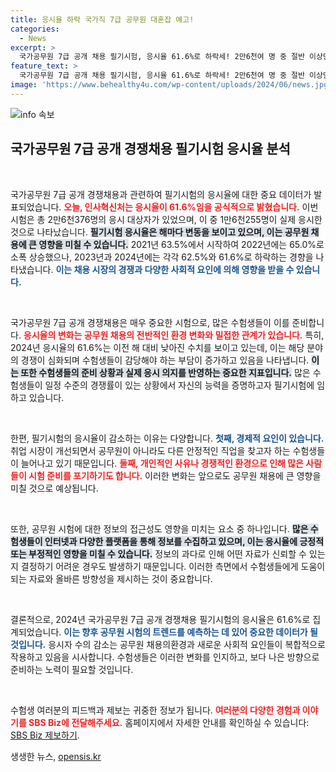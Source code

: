 ```yaml
---
title: 응시율 하락 국가직 7급 공무원 대혼잡 예고!
categories:
  - News
excerpt: >
  국가공무원 7급 공개 채용 필기시험, 응시율 61.6%로 하락세! 2만6천여 명 중 절반 이상만 도전한 이 시험, 그 이유는 무엇일까? 클릭하여 자세히 알아보세요!
feature_text: >
  국가공무원 7급 공개 채용 필기시험, 응시율 61.6%로 하락세! 2만6천여 명 중 절반 이상만 도전한 이 시험, 그 이유는 무엇일까? 클릭하여 자세히 알아보세요!
image: 'https://www.behealthy4u.com/wp-content/uploads/2024/06/news.jpg'
---
```


<p><img src="https://www.behealthy4u.com/wp-content/uploads/2024/06/news.jpg" alt="info 속보" /></p>

<h2 data-ke-size="size26">국가공무원 7급 공개 경쟁채용 필기시험 응시율 분석</h2>

<p data-ke-size="size16">&nbsp;</p>

<p>국가공무원 7급 공개 경쟁채용과 관련하여 필기시험의 응시율에 대한 중요 데이터가 발표되었습니다. <b><span style="color: #ee2323;">오늘, 인사혁신처는 응시율이 61.6%임을 공식적으로 밝혔습니다.</span></b> 이번 시험은 총 2만6천376명의 응시 대상자가 있었으며, 이 중 1만6천255명이 실제 응시한 것으로 나타났습니다. <b><span style="background-color: #21538527;">필기시험 응시율은 해마다 변동을 보이고 있으며, 이는 공무원 채용에 큰 영향을 미칠 수 있습니다.</span></b> 2021년 63.5%에서 시작하여 2022년에는 65.0%로 소폭 상승했으나, 2023년과 2024년에는 각각 62.5%와 61.6%로 하락하는 경향을 나타냈습니다. <b><span style="color: #1a5490;">이는 채용 시장의 경쟁과 다양한 사회적 요인에 의해 영향을 받을 수 있습니다.</span></b></p>

<p data-ke-size="size16">&nbsp;</p>

<p>국가공무원 7급 공개 경쟁채용은 매우 중요한 시험으로, 많은 수험생들이 이를 준비합니다. <b><span style="color: #ee2323;">응시율의 변화는 공무원 채용의 전반적인 환경 변화와 밀접한 관계가 있습니다.</span></b> 특히, 2024년 응시율의 61.6%는 이전 해 대비 낮아진 수치를 보이고 있는데, 이는 해당 분야의 경쟁이 심화되며 수험생들이 감당해야 하는 부담이 증가하고 있음을 나타냅니다. <b><span style="background-color: #21538527;">이는 또한 수험생들의 준비 상황과 실제 응시 의지를 반영하는 중요한 지표입니다.</span></b> 많은 수험생들이 일정 수준의 경쟁률이 있는 상황에서 자신의 능력을 증명하고자 필기시험에 임하고 있습니다.</p>

<p data-ke-size="size16">&nbsp;</p>

<p>한편, 필기시험의 응시율이 감소하는 이유는 다양합니다. <b><span style="color: #1a5490;">첫째, 경제적 요인이 있습니다.</span></b> 취업 시장이 개선되면서 공무원이 아니라도 다른 안정적인 직업을 찾고자 하는 수험생들이 늘어나고 있기 때문입니다. <b><span style="color: #ee2323;">둘째, 개인적인 사유나 경쟁적인 환경으로 인해 많은 사람들이 시험 준비를 포기하기도 합니다.</span></b> 이러한 변화는 앞으로도 공무원 채용에 큰 영향을 미칠 것으로 예상됩니다.</p>

<p data-ke-size="size16">&nbsp;</p>

<p>또한, 공무원 시험에 대한 정보의 접근성도 영향을 미치는 요소 중 하나입니다. <b><span style="background-color: #21538527;">많은 수험생들이 인터넷과 다양한 플랫폼을 통해 정보를 수집하고 있으며, 이는 응시율에 긍정적 또는 부정적인 영향을 미칠 수 있습니다.</span></b> 정보의 과다로 인해 어떤 자료가 신뢰할 수 있는지 결정하기 어려운 경우도 발생하기 때문입니다. 이러한 측면에서 수험생들에게 도움이 되는 자료와 올바른 방향성을 제시하는 것이 중요합니다.</p>

<p data-ke-size="size16">&nbsp;</p>

<p>결론적으로, 2024년 국가공무원 7급 공개 경쟁채용 필기시험의 응시율은 61.6%로 집계되었습니다. <b><span style="color: #1a5490;">이는 향후 공무원 시험의 트렌드를 예측하는 데 있어 중요한 데이터가 될 것입니다.</span></b> 응시자 수의 감소는 공무원 채용의환경과 새로운 사회적 요인들이 복합적으로 작용하고 있음을 시사합니다. 수험생들은 이러한 변화를 인지하고, 보다 나은 방향으로 준비하는 노력이 필요할 것입니다.</p>

<p data-ke-size="size16">&nbsp;</p>

<p>수험생 여러분의 피드백과 제보는 귀중한 정보가 됩니다. <b><span style="color: #ee2323;">여러분의 다양한 경험과 이야기를 SBS Biz에 전달해주세요.</span></b> 홈페이지에서 자세한 안내를 확인하실 수 있습니다: <a href="https://url.kr/9pghjn">SBS Biz 제보하기</a>.</p>
생생한 뉴스, <a href="https://opensis.kr" rel="dofollow">opensis.kr</a>


